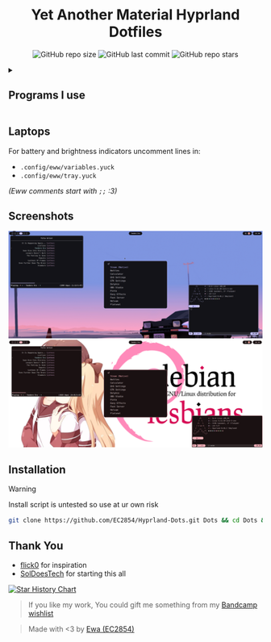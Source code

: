 <div align="center">
<h1> Yet Another Material Hyprland Dotfiles </h1>
</div>

<div align="center">

![GitHub repo size](https://img.shields.io/github/repo-size/EC2854/Hyprland-Dots?style=for-the-badge&labelColor=313244&color=74c7ec)
![GitHub last commit](https://img.shields.io/github/last-commit/EC2854/Hyprland-Dots?style=for-the-badge&labelColor=313244&color=f5c2e7)
![GitHub repo stars](https://img.shields.io/github/stars/EC2854/Hyprland-Dots?style=for-the-badge&labelColor=313244&color=cdd6f4)
</div>

<details>
<summary><h2>Programs I use</h2></summary>

- Window Manager - [Hyprland](https://github.com/hyprwm/Hyprland)
- Material Color Generation - [Matugen](https://github.com/InioX/matugen)
- Panel - [eww](https://github.com/elkowar/eww)
- Launcher - [tofi](https://github.com/philj56/tofi)
- Shell - [zsh](https://zsh.org)
- Prompt - [starship](https://github.com/starship/starship)
- Terminal - [foot](https://codeberg.org/dnkl/foot)
- File Manager - [lf](https://github.com/gokcehan/lf)
- IDE - [neovim](https://github.com/neovim/neovim)
- Browser - [librewolf](https://librewolf.net) + [Firefox gnome theme](https://github.com/rafaelmardojai/firefox-gnome-theme)
- Music Player - [kew](https://github.com/ravachol/kew)
- Wallpaper daemon - [swww](https://github.com/LGFae/swww)
- Wallpapers - [Here :3](https://github.com/EC2854/wallpapers)
- font - [Meslo LGL Nerd Font](https://github.com/ryanoasis/nerd-fonts/releases/download/v3.2.1/Meslo.zip)

> [!NOTE]
> I install GUI apps via Flatpak, so some configs/scripts expect Flatpak instead of native packages. 

</details>


## Laptops 
For battery and brightness indicators uncomment lines in:
- `.config/eww/variables.yuck`
- `.config/eww/tray.yuck`

*(Eww comments start with `;;` :3)*

## Screenshots
![screenshot](./screenshots/purple.png) 
![screenshot](./screenshots/red.png) 

## Installation
> [!WARNING]
> Install script is untested so use at ur own risk

``` sh
git clone https://github.com/EC2854/Hyprland-Dots.git Dots && cd Dots && ./install.sh
```


## Thank You
- [flick0](https://github.com/flickowoa) for inspiration
- [SolDoesTech](https://github.com/SolDoesTech) for starting this all


<a href="https://star-history.com/#EC2854/Hyprland-Dots&Date">
    <picture>
        <source media="(prefers-color-scheme: dark)" srcset="https://api.star-history.com/svg?repos=EC2854/Hyprland-Dots&type=Date&theme=dark" />
        <source media="(prefers-color-scheme: light)" srcset="https://api.star-history.com/svg?repos=EC2854/Hyprland-Dots&type=Date" />
        <img alt="Star History Chart" src="https://api.star-history.com/svg?repos=EC2854/Hyprland-Dots&type=Date" />
    </picture>
</a>

> If you like my work, You could gift me something from my [Bandcamp wishlist](https://bandcamp.com/ec2854/wishlist)

> Made with <3 by [Ewa (EC2854)](https://github.com/EC2854)
